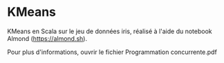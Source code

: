 # KMeans 
KMeans en Scala sur le jeu de données iris, réalisé à l'aide du notebook Almond (https://almond.sh).

Pour plus d'informations, ouvrir le fichier Programmation concurrente.pdf
